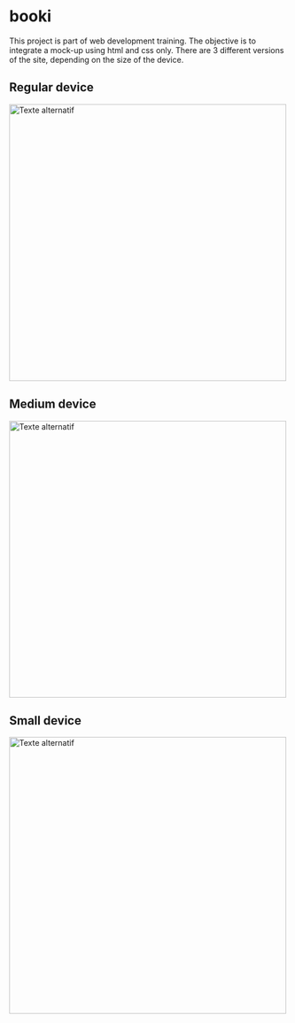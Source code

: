 # booki
This project is part of web development training.
The objective is to integrate a mock-up using html and css only.
There are 3 different versions of the site, depending on the size of the device.

## Regular device

<img src="./images/website/website-version-regular-device-min.png" alt="Texte alternatif" width="500"/>

## Medium device

<img src="./images/website/website-version-medium-device-min.png" alt="Texte alternatif" width="500"/>

## Small device

<img src="./images/website/website-version-small-device-min.png" alt="Texte alternatif" width="500"/>